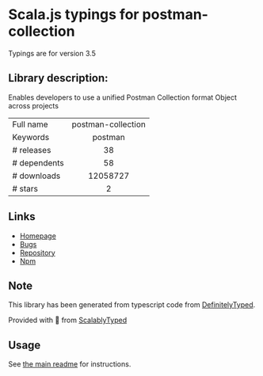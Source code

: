
# Scala.js typings for postman-collection

Typings are for version 3.5

## Library description:
Enables developers to use a unified Postman Collection format Object across projects

|                    |                 |
| ------------------ | :-------------: |
| Full name          | postman-collection |
| Keywords           | postman |
| # releases         | 38 |
| # dependents       | 58 |
| # downloads        | 12058727 |
| # stars            | 2 |

## Links
- [Homepage](https://github.com/postmanlabs/postman-collection#readme)
- [Bugs](https://github.com/postmanlabs/postman-collection/issues)
- [Repository](https://github.com/postmanlabs/postman-collection)
- [Npm](https://www.npmjs.com/package/postman-collection)
    


## Note
This library has been generated from typescript code from [DefinitelyTyped](https://definitelytyped.org).

Provided with :purple_heart: from [ScalablyTyped](https://github.com/oyvindberg/ScalablyTyped)

## Usage
See [the main readme](../../readme.md) for instructions.


